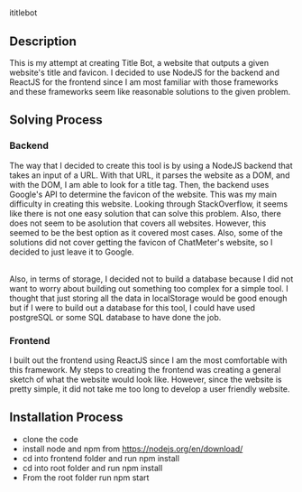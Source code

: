 #
ititlebot

## Description

This is my attempt at creating Title Bot, a website that outputs a given website's title and favicon.
I decided to use NodeJS for the backend and ReactJS for the frontend since I am most familiar with those
frameworks and these frameworks seem like reasonable solutions to the given problem.

## Solving Process

### Backend

The way that I decided to create this tool is by using a NodeJS backend that takes an input of a URL.
With that URL, it parses the website as a DOM, and with the DOM, I am able to look for a title tag.
Then, the backend uses Google's API to determine the favicon of the website. This was my main difficulty in
creating this website. Looking through StackOverflow, it seems like there is not one easy solution that can solve
this problem. Also, there does not seem to be asolution that covers all websites. However, this seemed to be the
best option as it covered most cases. Also, some of the solutions did not cover getting the favicon of ChatMeter's
website, so I decided to just leave it to Google. <br/>
<br/>

Also, in terms of storage, I decided not to build a database because I did not want to worry about building out
something too complex for a simple tool. I thought that just storing all the data in localStorage would be good
enough but if I were to build out a database for this tool, I could have used postgreSQL or some SQL database to
have done the job.

### Frontend

I built out the frontend using ReactJS since I am the most comfortable with this framework. My steps to creating
the frontend was creating a general sketch of what the website would look like. However, since the website is pretty
simple, it did not take me too long to develop a user friendly website.

## Installation Process

- clone the code
- install node and npm from https://nodejs.org/en/download/
- cd into frontend folder and run npm install
- cd into root folder and run npm install
- From the root folder run npm start
